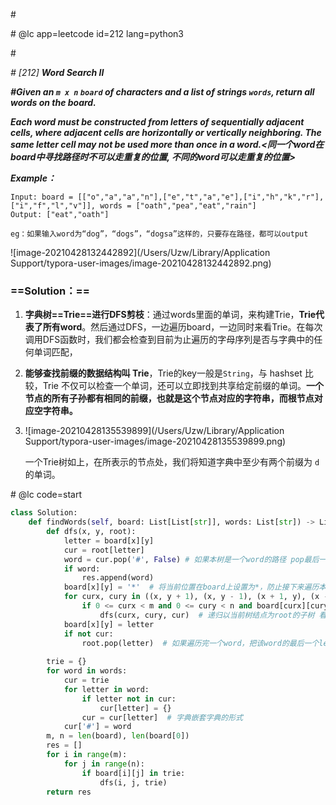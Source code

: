 \#

\# @lc app=leetcode id=212 lang=python3

\#

*\# [212] **Word Search II***

***\#Given an `m x n` `board` of characters and a list of strings `words`, return all words on the board.***

***Each word must be constructed from letters of sequentially adjacent cells, where adjacent cells are horizontally or vertically neighboring. The same letter cell may not be used more than once in a word.<同一个word在board中寻找路径时不可以走重复的位置, 不同的word可以走重复的位置>***

***Example：***

```
Input: board = [["o","a","a","n"],["e","t","a","e"],["i","h","k","r"],["i","f","l","v"]], words = ["oath","pea","eat","rain"]
Output: ["eat","oath"]

eg：如果输入word为“dog”，“dogs”，“dogsa”这样的，只要存在路径，都可以output
```

![image-20210428132442892](/Users/Uzw/Library/Application Support/typora-user-images/image-20210428132442892.png)

### ==Solution：==

1. **字典树==Trie==进行DFS剪枝**：通过words里面的单词，来构建Trie，**Trie代表了所有word**。然后通过DFS，一边遍历board，一边同时来看Trie。在每次调用DFS函数时，我们都会检查到目前为止遍历的字母序列是否与字典中的任何单词匹配，

2. **能够查找前缀的数据结构叫 Trie**，Trie的key一般是`String`，与 hashset 比较，Trie 不仅可以检查一个单词，还可以立即找到共享给定前缀的单词。**一个节点的所有子孙都有相同的前缀，也就是这个节点对应的字符串，而根节点对应空字符串。**

3. ![image-20210428135539899](/Users/Uzw/Library/Application Support/typora-user-images/image-20210428135539899.png)

   一个Trie树如上，在所表示的节点处，我们将知道字典中至少有两个前缀为 `d` 的单词。

\# @lc code=start

```python
class Solution:
    def findWords(self, board: List[List[str]], words: List[str]) -> List[str]:
        def dfs(x, y, root):
            letter = board[x][y]
            cur = root[letter]
            word = cur.pop('#', False) # 如果本树是一个word的路径 pop最后一个出来就是该word，否则返回False
            if word:
                res.append(word)
            board[x][y] = '*'  # 将当前位置在board上设置为*，防止接下来遍历本word时走过board上已经走过的位置
            for curx, cury in ((x, y + 1), (x, y - 1), (x + 1, y), (x - 1, y)):
                if 0 <= curx < m and 0 <= cury < n and board[curx][cury] in cur:
                    dfs(curx, cury, cur)  # 递归以当前树结点为root的子树 看是否存在一条word路径
            board[x][y] = letter
            if not cur:
                root.pop(letter)  # 如果遍历完一个word，把该word的最后一个letter在字典树中去除 防止接下来递归其他word时候重复走这个方向的结点
                
        trie = {}
        for word in words:
            cur = trie
            for letter in word:
                if letter not in cur:
                    cur[letter] = {}
                cur = cur[letter]  # 字典嵌套字典的形式
            cur['#'] = word
        m, n = len(board), len(board[0])
        res = []
        for i in range(m):
            for j in range(n):
                if board[i][j] in trie:
                    dfs(i, j, trie)
        return res
```

